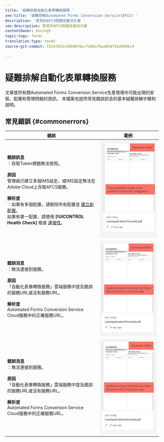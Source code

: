 ```yaml
---
title: '疑難排解自動化表單轉換服務 '
seo-title: '疑難排解Automated Forms Conversion Service(AFCS) '
description: '常見的AFCS問題及解決方案 '
seo-description: 常見的AFCS問題及解決方案
contentOwner: khsingh
topic-tags: forms
translation-type: tm+mt
source-git-commit: f8147653c9d0d0fbecfb06a7baa858f26a0406c4

---
```



# 疑難排解自動化表單轉換服務


文章提供有關Automated Forms Conversion Service生產環境中可能出現的安裝、配置和管理問題的資訊。 本檔案也提供常見錯誤訊息的基本疑難排解步驟和說明。

## 常見錯誤 {#commonerrors}

| 錯誤 | 範例 |
|--- |--- |
| **錯誤訊息**<br> ：存取Token標題無法使用。 <br><br>**原因&#x200B;**<br>管理員已建立多個IMS設定，或IMS設定無法在Adobe Cloud上存取AFCS服務。<br><br>**解析度**<br> ：如果有多個配置，請刪除所有配置並 [建立新配置](configure-service.md#obtainpubliccertificates)。 <br> 如果有單一配置，請使用 **[!UICONTROL Health Check]** 檢查 [連接性](configure-service.md#createintegrationoption)。 | ![存取Token標題無法使用](assets/invalid-ims-configuration.png) |
| **錯誤消息**<br> ：無法連接到服務。  <br><br>**原因&#x200B;**<br>「自動化表單轉換服務」雲端服務中提及錯誤的服務URL或沒有服務URL。<br><br>**解析度**<br>[](configure-service.md#configure-the-cloud-service) Automated Forms Conversion Service Cloud服務中的正確服務URL。 | ![無法連線至服務。](assets/wrong-endpoint-configured.png) |
| **錯誤消息**<br> ：無法連接到服務。  <br><br>**原因&#x200B;**<br>「自動化表單轉換服務」雲端服務中提及錯誤的服務URL或沒有服務URL。<br><br>**解析度**<br>[](configure-service.md#configure-the-cloud-service) Automated Forms Conversion Service Cloud服務中的正確服務URL。 | ![無法連線至服務。](assets/wrong-endpoint-configured.png) |
